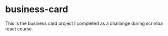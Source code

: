 # business-card

This is the business card project I completed as a challange during scrimba react course.
